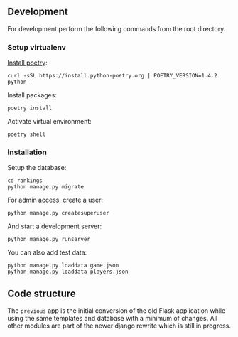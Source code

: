 ## Development

For development perform the following commands from the root directory.

### Setup virtualenv

[Install poetry](https://python-poetry.org/docs/#installing-with-the-official-installer):
```shell
curl -sSL https://install.python-poetry.org | POETRY_VERSION=1.4.2 python -
```

Install packages:
```shell
poetry install
```

Activate virtual environment:
```shell
poetry shell
```

### Installation

Setup the database:
```shell
cd rankings
python manage.py migrate
```

For admin access, create a user:
```shell
python manage.py createsuperuser
```

And start a development server:
```shell
python manage.py runserver
```

You can also add test data:
```shell
python manage.py loaddata game.json
python manage.py loaddata players.json
```

## Code structure

The `previous` app is the initial conversion of the old Flask application while using the same templates and database
with a minimum of changes. All other modules are part of the newer django rewrite which is still in progress.
